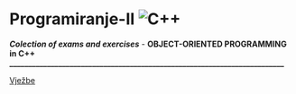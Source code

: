 # Programiranje-II 		![C++](https://img.shields.io/badge/c++-%2300599C.svg?style=for-the-badge&logo=c%2B%2B&logoColor=white)


***Colection of exams and exercises*** - **OBJECT-ORIENTED PROGRAMMING in C++**
**_________________________________________________________________________**

[Vježbe](https://github.com/Ensar01/Programiranje-II/tree/main/Vje%C5%BEbe)
